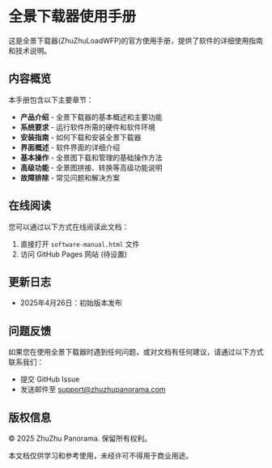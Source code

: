 # 全景下载器使用手册

这是全景下载器(ZhuZhuLoadWFP)的官方使用手册，提供了软件的详细使用指南和技术说明。

## 内容概览

本手册包含以下主要章节：

- **产品介绍** - 全景下载器的基本概述和主要功能
- **系统要求** - 运行软件所需的硬件和软件环境
- **安装指南** - 如何下载和安装全景下载器
- **界面概述** - 软件界面的详细介绍
- **基本操作** - 全景图下载和管理的基础操作方法
- **高级功能** - 全景图拼接、转换等高级功能说明
- **故障排除** - 常见问题和解决方案

## 在线阅读

您可以通过以下方式在线阅读此文档：

1. 直接打开 `software-manual.html` 文件
2. 访问 GitHub Pages 网站 (待设置)

## 更新日志

- 2025年4月26日：初始版本发布

## 问题反馈

如果您在使用全景下载器时遇到任何问题，或对文档有任何建议，请通过以下方式联系我们：

- 提交 GitHub Issue
- 发送邮件至 support@zhuzhupanorama.com

## 版权信息

© 2025 ZhuZhu Panorama. 保留所有权利。

本文档仅供学习和参考使用，未经许可不得用于商业用途。
